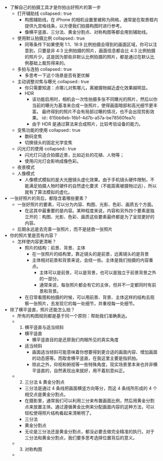 - 了解自己的拍摄工具才是你拍出好照片的第一步
	- 打开辅助线
	  collapsed:: true
		- 构图辅助线，在 iPhone 的相机设置里被称为网格，通常是在取景框内提供九宫格线条，以方便我们拍摄构图时进行参考。
		- 像横平竖直、三分法、黄金分割点、对称构图等都会用到辅助线。
	- 使用默认拍摄比例
	  collapsed:: true
		- 同等条件下如果使用 1:1、16:9 比例拍摄会得到的画面区域，你可以注意到，只要是非 4:3 比例拍摄的照片，画面信息都会比 4:3 比例拍摄的照片少。这是因为那些非默认比例拍摄的照片，都是通过在默认比例基础上裁剪得来的。
	- 多拍与连拍
	  collapsed:: true
		- 多思考一下这个场景是否有更优解
	- 主动调整对焦与曝光
	  collapsed:: true
		- 你只需要知道：点哪儿对焦哪儿，离被摄物越近虚化效果越明显。
		- HDR
			- 该功能启用时，相机会一次性拍摄多张不同曝光的照片，然后以你当前的曝光为基准来合成一张照片，使得画面暗部和高光细节更丰富。 最终得到的照片不会有局部过曝的情况，也不会出现剪影效果。
			  id:: 615bb6eb-16b1-4d7b-a57a-be78560fea7c
			- 由于 HDR 是通过算法来合成照片，比较考验设备的能力。
	- 变焦功能的使用
	  collapsed:: true
		- 数码变焦
		- 切换镜头的固定光学变焦
	- 闪光灯的使用
	  collapsed:: true
		- 闪光灯只适合拍摄近景，比如近处的花植、人物等；
		- 使用闪光灯会影响成像色彩。
	- 夜景模式
	- 人像模式
		- 人像模式模拟的是大光圈镜头虚化效果。由于手机镜头硬件限制，不能满足拍摄人物时硬件的自然虚化要求（不能距离被摄物过远），所以就有了算法模拟的虚化。
- 一张好照片的背后，都隐含着哪些要素？
	- 一张好照片的要素，可以分为内容、构图、光影、色彩、画质五个方面。
		- 在这其中最重要的是内容。某种程度来说，内容和另外四个要素是独立开的：构图、光影、色彩、画质这些要素最终都是为了呈现更好的内容。
	- 后期永远是去完善一张照片，而不是拯救一张照片
- 你的照片里是否有内容？
	- 怎样使内容更清晰？
		- 照片的结构：前景、背景、主体
			- 在一张照片的结构里，靠近镜头的是前景，远离镜头的是背景
			- 主体相对前景和背景来说，会绕一些。主体是我们拍摄的内容重点。
				- 主体可以是前景，可以是背景，也可以是独立于前景背景之外的一部分。
				- 通常来说，每张照片都会有它的主体，但并不一定都同时有前景和背景。
		- 在日常看图和拍摄的时候，可以用前景、背景、主体这样的结构去观察一张照片，去发现它的每一处细节，并重视每一处细节。
- 除了横平竖直，照片还能怎么拍？
	- 所有的构图规则都是基于同一个原则：帮助我们准确表达。
	-
	  1. 横平竖直与适当倾斜
		- 横平竖直
			- 横平竖直目的是还原我们肉眼所见的真实角度
		- 适当倾斜
			- 画面适当倾斜可能意味着你想要得到更合适的画面内容、增加画面的动态感等。而取舍横平竖直，在我这里主要是指抓拍。
			- 除此之外，仰视和俯视等一些特殊角度，现实场景里本来也并非横平竖直的，自然表现出来就好，用不着刻意纠正。
	-
	  2. 三分法 & 黄金分割点
		- 三分法是通过 4 条线把画面横竖方向等分，而这 4 条线所形成的 4 个相交点是黄金分割点。
		- 在摄影里，通常我们可以利用三分来布置画面比例，然后用黄金分割点来放置主体。通过遵循黄金比例来分配画面内容的这种方法，可以轻松使得照片结构看起来清晰明了。
		- 三分法
		- 黄金分割点
		- 无论是三分法还是黄金分割点，都没必要去做完全精准的执行。对于三分法和黄金分割点，我们要多思考选择位置背后的意义。
	-
	  3. 对称构图
	-